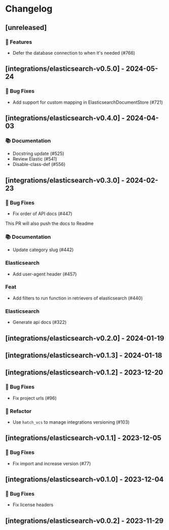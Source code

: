 # Changelog

## [unreleased]

### 🚀 Features

- Defer the database connection to when it's needed (#766)

## [integrations/elasticsearch-v0.5.0] - 2024-05-24

### 🐛 Bug Fixes

- Add support for custom mapping in ElasticsearchDocumentStore (#721)

## [integrations/elasticsearch-v0.4.0] - 2024-04-03

### 📚 Documentation

- Docstring update  (#525)
- Review Elastic (#541)
- Disable-class-def (#556)

## [integrations/elasticsearch-v0.3.0] - 2024-02-23

### 🐛 Bug Fixes

- Fix order of API docs (#447)

This PR will also push the docs to Readme

### 📚 Documentation

- Update category slug (#442)

### Elasticsearch

- Add user-agent header (#457)

### Feat

- Add filters to run function in retrievers of elasticsearch (#440)

### Elasticsearch

- Generate api docs (#322)

## [integrations/elasticsearch-v0.2.0] - 2024-01-19

## [integrations/elasticsearch-v0.1.3] - 2024-01-18

## [integrations/elasticsearch-v0.1.2] - 2023-12-20

### 🐛 Bug Fixes

- Fix project urls (#96)



### 🚜 Refactor

- Use `hatch_vcs` to manage integrations versioning (#103)

## [integrations/elasticsearch-v0.1.1] - 2023-12-05

### 🐛 Bug Fixes

- Fix import and increase version (#77)



## [integrations/elasticsearch-v0.1.0] - 2023-12-04

### 🐛 Bug Fixes

- Fix license headers


## [integrations/elasticsearch-v0.0.2] - 2023-11-29

<!-- generated by git-cliff -->
